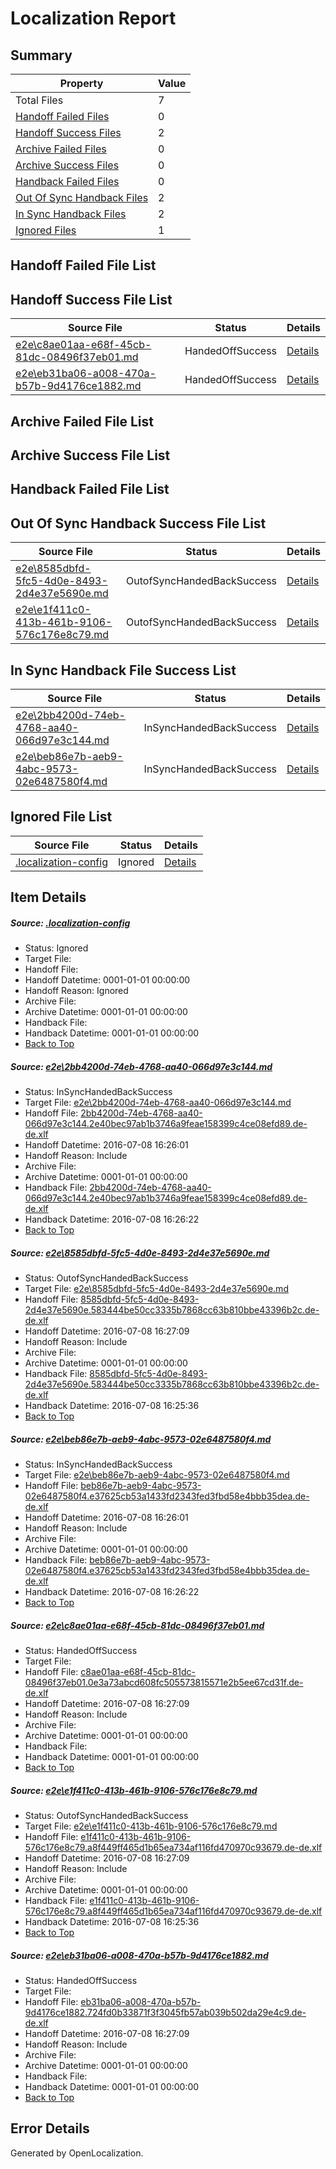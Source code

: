 # <a name='report-top'></a> Localization Report

## Summary
 Property | Value 
 -------- | ----- 
 Total Files | 7
[ Handoff Failed Files ](#handoff-failed-list)| 0
[ Handoff Success Files ](#handoff-success-list)| 2
[ Archive Failed Files ](#archive-failed-list)| 0
[ Archive Success Files ](#archive-success-list)| 0
[ Handback Failed Files ](#handback-failed-list)| 0
[ Out Of Sync Handback Files ](#outofsync-handback-success-list)| 2
[ In Sync Handback Files ](#insync-handback-success-list)| 2
[ Ignored Files ](#ignored-list)| 1

## <a name='handoff-failed-list'></a> Handoff Failed File List

## <a name='handoff-success-list'></a> Handoff Success File List
 Source File | Status | Details 
 ----------- | ------ | ------- 
 [e2e\c8ae01aa-e68f-45cb-81dc-08496f37eb01.md](https://github.com/OpenLocalizationTestOrg/oltest/blob/5bad66681141759dc1ad45280650febbdc4d2fc9/e2e/c8ae01aa-e68f-45cb-81dc-08496f37eb01.md) | HandedOffSuccess | [Details](#d7f06ca1c17274df6ef37c28be6a1a6e80c370ef4)
 [e2e\eb31ba06-a008-470a-b57b-9d4176ce1882.md](https://github.com/OpenLocalizationTestOrg/oltest/blob/0203e8682fd85d85cfe05fa9303fc6e09634e1b1/e2e/eb31ba06-a008-470a-b57b-9d4176ce1882.md) | HandedOffSuccess | [Details](#928a244f8bc8b54f7c1191dd365db2361ca63cbd6)

## <a name='archive-failed-list'></a> Archive Failed File List

## <a name='archive-success-list'></a> Archive Success File List

## <a name='handback-failed-list'></a> Handback Failed File List

## <a name='outofsync-handback-success-list'></a> Out Of Sync Handback Success File List
 Source File | Status | Details 
 ----------- | ------ | ------- 
 [e2e\8585dbfd-5fc5-4d0e-8493-2d4e37e5690e.md](https://github.com/OpenLocalizationTestOrg/oltest/blob/141edf7685cf443fb0f580f788c20851b11ca01a/e2e/8585dbfd-5fc5-4d0e-8493-2d4e37e5690e.md) | OutofSyncHandedBackSuccess | [Details](#83f7b4d48e8c9dfbf6b289cbf3860d8bab7cbb7c2)
 [e2e\e1f411c0-413b-461b-9106-576c176e8c79.md](https://github.com/OpenLocalizationTestOrg/oltest/blob/141edf7685cf443fb0f580f788c20851b11ca01a/e2e/e1f411c0-413b-461b-9106-576c176e8c79.md) | OutofSyncHandedBackSuccess | [Details](#9c1c95706e426dd5e77adedd84195b9a1f488cf95)

## <a name='insync-handback-success-list'></a> In Sync Handback File Success List
 Source File | Status | Details 
 ----------- | ------ | ------- 
 [e2e\2bb4200d-74eb-4768-aa40-066d97e3c144.md](https://github.com/OpenLocalizationTestOrg/oltest/blob/b771ee4c4c6688fb953526fff9faf1acecd1c3aa/e2e/2bb4200d-74eb-4768-aa40-066d97e3c144.md) | InSyncHandedBackSuccess | [Details](#d9b782438574fd3eaee8e20a13cd880dc0077a871)
 [e2e\beb86e7b-aeb9-4abc-9573-02e6487580f4.md](https://github.com/OpenLocalizationTestOrg/oltest/blob/b771ee4c4c6688fb953526fff9faf1acecd1c3aa/e2e/beb86e7b-aeb9-4abc-9573-02e6487580f4.md) | InSyncHandedBackSuccess | [Details](#51c8ccd84437801cb043099d5cc7560e947244d83)

## <a name='ignored-list'></a> Ignored File List
 Source File | Status | Details 
 ----------- | ------ | ------- 
 [.localization-config](https://github.com/OpenLocalizationTestOrg/oltest/blob/5bad66681141759dc1ad45280650febbdc4d2fc9/.localization-config) | Ignored | [Details](#3d4f252ac210baf56311d7e97dcc2db10974dbd20)

## Item Details
##### <a name='3d4f252ac210baf56311d7e97dcc2db10974dbd20'></a> Source: [.localization-config](https://github.com/OpenLocalizationTestOrg/oltest/blob/5bad66681141759dc1ad45280650febbdc4d2fc9/.localization-config)
* Status: Ignored
* Target File: 
* Handoff File: 
* Handoff Datetime: 0001-01-01 00:00:00
* Handoff Reason: Ignored
* Archive File: 
* Archive Datetime: 0001-01-01 00:00:00
* Handback File: 
* Handback Datetime: 0001-01-01 00:00:00
* [Back to Top](#report-top)

##### <a name='d9b782438574fd3eaee8e20a13cd880dc0077a871'></a> Source: [e2e\2bb4200d-74eb-4768-aa40-066d97e3c144.md](https://github.com/OpenLocalizationTestOrg/oltest/blob/b771ee4c4c6688fb953526fff9faf1acecd1c3aa/e2e/2bb4200d-74eb-4768-aa40-066d97e3c144.md)
* Status: InSyncHandedBackSuccess
* Target File: [e2e\2bb4200d-74eb-4768-aa40-066d97e3c144.md](https://github.com/OpenLocalizationTestOrg/oltest-dede-fly/blob/4184611a7e05b028534ebd41d379344aef95931e/e2e/2bb4200d-74eb-4768-aa40-066d97e3c144.md)
* Handoff File: [2bb4200d-74eb-4768-aa40-066d97e3c144.2e40bec97ab1b3746a9feae158399c4ce08efd89.de-de.xlf](https://github.com/OpenLocalizationTestOrg/olhandoff-e2e/blob/d32b48f1fa3b4a0f0e9cfbf6432f48dde64ed65c/ol-handoff/OpenLocalizationTestOrg/oltest-dede-fly/ci/ht/2bb4200d-74eb-4768-aa40-066d97e3c144.2e40bec97ab1b3746a9feae158399c4ce08efd89.de-de.xlf)
* Handoff Datetime: 2016-07-08 16:26:01
* Handoff Reason: Include
* Archive File: 
* Archive Datetime: 0001-01-01 00:00:00
* Handback File: [2bb4200d-74eb-4768-aa40-066d97e3c144.2e40bec97ab1b3746a9feae158399c4ce08efd89.de-de.xlf](https://github.com/OpenLocalizationTestOrg/olhandback-e2e/blob/aad4a138df4a7193cd67120c4606f283ffd02083/ol-handback/OpenLocalizationTestOrg/oltest-dede-fly/ci/ht/2bb4200d-74eb-4768-aa40-066d97e3c144.2e40bec97ab1b3746a9feae158399c4ce08efd89.de-de.xlf)
* Handback Datetime: 2016-07-08 16:26:22
* [Back to Top](#report-top)

##### <a name='83f7b4d48e8c9dfbf6b289cbf3860d8bab7cbb7c2'></a> Source: [e2e\8585dbfd-5fc5-4d0e-8493-2d4e37e5690e.md](https://github.com/OpenLocalizationTestOrg/oltest/blob/141edf7685cf443fb0f580f788c20851b11ca01a/e2e/8585dbfd-5fc5-4d0e-8493-2d4e37e5690e.md)
* Status: OutofSyncHandedBackSuccess
* Target File: [e2e\8585dbfd-5fc5-4d0e-8493-2d4e37e5690e.md](https://github.com/OpenLocalizationTestOrg/oltest-dede-fly/blob/4ff7f7295323fe864af5a370726fad91e32f8e6c/e2e/8585dbfd-5fc5-4d0e-8493-2d4e37e5690e.md)
* Handoff File: [8585dbfd-5fc5-4d0e-8493-2d4e37e5690e.583444be50cc3335b7868cc63b810bbe43396b2c.de-de.xlf](https://github.com/OpenLocalizationTestOrg/olhandoff-e2e/blob/9f6a3ad6006f45654b9ba6bb10e214455c61fc70/ol-handoff/OpenLocalizationTestOrg/oltest-dede-fly/ci/ht/8585dbfd-5fc5-4d0e-8493-2d4e37e5690e.583444be50cc3335b7868cc63b810bbe43396b2c.de-de.xlf)
* Handoff Datetime: 2016-07-08 16:27:09
* Handoff Reason: Include
* Archive File: 
* Archive Datetime: 0001-01-01 00:00:00
* Handback File: [8585dbfd-5fc5-4d0e-8493-2d4e37e5690e.583444be50cc3335b7868cc63b810bbe43396b2c.de-de.xlf](https://github.com/OpenLocalizationTestOrg/olhandback-e2e/blob/2cf449f67eef865e0abb19fbc74bafc38cde7a2a/ol-handback/OpenLocalizationTestOrg/oltest-dede-fly/ci/high/8585dbfd-5fc5-4d0e-8493-2d4e37e5690e.583444be50cc3335b7868cc63b810bbe43396b2c.de-de.xlf)
* Handback Datetime: 2016-07-08 16:25:36
* [Back to Top](#report-top)

##### <a name='51c8ccd84437801cb043099d5cc7560e947244d83'></a> Source: [e2e\beb86e7b-aeb9-4abc-9573-02e6487580f4.md](https://github.com/OpenLocalizationTestOrg/oltest/blob/b771ee4c4c6688fb953526fff9faf1acecd1c3aa/e2e/beb86e7b-aeb9-4abc-9573-02e6487580f4.md)
* Status: InSyncHandedBackSuccess
* Target File: [e2e\beb86e7b-aeb9-4abc-9573-02e6487580f4.md](https://github.com/OpenLocalizationTestOrg/oltest-dede-fly/blob/4184611a7e05b028534ebd41d379344aef95931e/e2e/beb86e7b-aeb9-4abc-9573-02e6487580f4.md)
* Handoff File: [beb86e7b-aeb9-4abc-9573-02e6487580f4.e37625cb53a1433fd2343fed3fbd58e4bbb35dea.de-de.xlf](https://github.com/OpenLocalizationTestOrg/olhandoff-e2e/blob/d32b48f1fa3b4a0f0e9cfbf6432f48dde64ed65c/ol-handoff/OpenLocalizationTestOrg/oltest-dede-fly/ci/ht/beb86e7b-aeb9-4abc-9573-02e6487580f4.e37625cb53a1433fd2343fed3fbd58e4bbb35dea.de-de.xlf)
* Handoff Datetime: 2016-07-08 16:26:01
* Handoff Reason: Include
* Archive File: 
* Archive Datetime: 0001-01-01 00:00:00
* Handback File: [beb86e7b-aeb9-4abc-9573-02e6487580f4.e37625cb53a1433fd2343fed3fbd58e4bbb35dea.de-de.xlf](https://github.com/OpenLocalizationTestOrg/olhandback-e2e/blob/aad4a138df4a7193cd67120c4606f283ffd02083/ol-handback/OpenLocalizationTestOrg/oltest-dede-fly/ci/ht/beb86e7b-aeb9-4abc-9573-02e6487580f4.e37625cb53a1433fd2343fed3fbd58e4bbb35dea.de-de.xlf)
* Handback Datetime: 2016-07-08 16:26:22
* [Back to Top](#report-top)

##### <a name='d7f06ca1c17274df6ef37c28be6a1a6e80c370ef4'></a> Source: [e2e\c8ae01aa-e68f-45cb-81dc-08496f37eb01.md](https://github.com/OpenLocalizationTestOrg/oltest/blob/5bad66681141759dc1ad45280650febbdc4d2fc9/e2e/c8ae01aa-e68f-45cb-81dc-08496f37eb01.md)
* Status: HandedOffSuccess
* Target File: 
* Handoff File: [c8ae01aa-e68f-45cb-81dc-08496f37eb01.0e3a73abcd608fc505573815571e2b5ee67cd31f.de-de.xlf](https://github.com/OpenLocalizationTestOrg/olhandoff-e2e/blob/9f6a3ad6006f45654b9ba6bb10e214455c61fc70/ol-handoff/OpenLocalizationTestOrg/oltest-dede-fly/ci/ht/c8ae01aa-e68f-45cb-81dc-08496f37eb01.0e3a73abcd608fc505573815571e2b5ee67cd31f.de-de.xlf)
* Handoff Datetime: 2016-07-08 16:27:09
* Handoff Reason: Include
* Archive File: 
* Archive Datetime: 0001-01-01 00:00:00
* Handback File: 
* Handback Datetime: 0001-01-01 00:00:00
* [Back to Top](#report-top)

##### <a name='9c1c95706e426dd5e77adedd84195b9a1f488cf95'></a> Source: [e2e\e1f411c0-413b-461b-9106-576c176e8c79.md](https://github.com/OpenLocalizationTestOrg/oltest/blob/141edf7685cf443fb0f580f788c20851b11ca01a/e2e/e1f411c0-413b-461b-9106-576c176e8c79.md)
* Status: OutofSyncHandedBackSuccess
* Target File: [e2e\e1f411c0-413b-461b-9106-576c176e8c79.md](https://github.com/OpenLocalizationTestOrg/oltest-dede-fly/blob/4ff7f7295323fe864af5a370726fad91e32f8e6c/e2e/e1f411c0-413b-461b-9106-576c176e8c79.md)
* Handoff File: [e1f411c0-413b-461b-9106-576c176e8c79.a8f449ff465d1b65ea734af116fd470970c93679.de-de.xlf](https://github.com/OpenLocalizationTestOrg/olhandoff-e2e/blob/9f6a3ad6006f45654b9ba6bb10e214455c61fc70/ol-handoff/OpenLocalizationTestOrg/oltest-dede-fly/ci/ht/e1f411c0-413b-461b-9106-576c176e8c79.a8f449ff465d1b65ea734af116fd470970c93679.de-de.xlf)
* Handoff Datetime: 2016-07-08 16:27:09
* Handoff Reason: Include
* Archive File: 
* Archive Datetime: 0001-01-01 00:00:00
* Handback File: [e1f411c0-413b-461b-9106-576c176e8c79.a8f449ff465d1b65ea734af116fd470970c93679.de-de.xlf](https://github.com/OpenLocalizationTestOrg/olhandback-e2e/blob/2cf449f67eef865e0abb19fbc74bafc38cde7a2a/ol-handback/OpenLocalizationTestOrg/oltest-dede-fly/ci/high/e1f411c0-413b-461b-9106-576c176e8c79.a8f449ff465d1b65ea734af116fd470970c93679.de-de.xlf)
* Handback Datetime: 2016-07-08 16:25:36
* [Back to Top](#report-top)

##### <a name='928a244f8bc8b54f7c1191dd365db2361ca63cbd6'></a> Source: [e2e\eb31ba06-a008-470a-b57b-9d4176ce1882.md](https://github.com/OpenLocalizationTestOrg/oltest/blob/0203e8682fd85d85cfe05fa9303fc6e09634e1b1/e2e/eb31ba06-a008-470a-b57b-9d4176ce1882.md)
* Status: HandedOffSuccess
* Target File: 
* Handoff File: [eb31ba06-a008-470a-b57b-9d4176ce1882.724fd0b33871f3f3045fb57ab039b502da29e4c9.de-de.xlf](https://github.com/OpenLocalizationTestOrg/olhandoff-e2e/blob/9f6a3ad6006f45654b9ba6bb10e214455c61fc70/ol-handoff/OpenLocalizationTestOrg/oltest-dede-fly/ci/ht/eb31ba06-a008-470a-b57b-9d4176ce1882.724fd0b33871f3f3045fb57ab039b502da29e4c9.de-de.xlf)
* Handoff Datetime: 2016-07-08 16:27:09
* Handoff Reason: Include
* Archive File: 
* Archive Datetime: 0001-01-01 00:00:00
* Handback File: 
* Handback Datetime: 0001-01-01 00:00:00
* [Back to Top](#report-top)


## Error Details

Generated by OpenLocalization.
